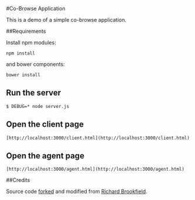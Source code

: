 #Co-Browse Application

This is a demo of a simple co-browse application.

##Requirements

Install npm modules:

```
npm install
```

and bower components:

```
bower install
```

## Run the server

```
$ DEBUG=* node server.js
```

## Open the client page

```
[http://localhost:3000/client.html](http://localhost:3000/client.html)
``` 

## Open the agent page

```
[http://localhost:3000/agent.html](http://localhost:3000/agent.html)
```


##Credits

Source code [forked](https://github.com/dvideby0/screenshare) and modified from [Richard Brookfield](https://github.com/dvideby0).


